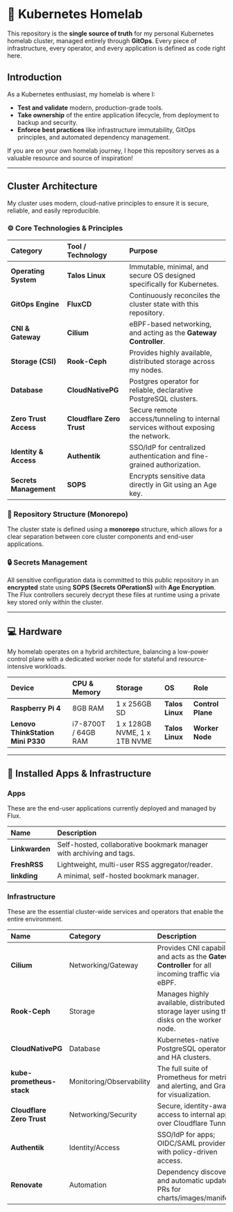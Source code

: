 # 🏡 Kubernetes Homelab

This repository is the **single source of truth** for my personal Kubernetes homelab cluster, managed entirely through **GitOps**. Every piece of infrastructure, every operator, and every application is defined as code right here.

## Introduction

As a Kubernetes enthusiast, my homelab is where I:

  * **Test and validate** modern, production-grade tools.
  * **Take ownership** of the entire application lifecycle, from deployment to backup and security.
  * **Enforce best practices** like infrastructure immutability, GitOps principles, and automated dependency management.

If you are on your own homelab journey, I hope this repository serves as a valuable resource and source of inspiration\!

-----

## Cluster Architecture

My cluster uses modern, cloud-native principles to ensure it is secure, reliable, and easily reproducible.

### ⚙️ Core Technologies & Principles

| Category | Tool / Technology | Purpose |
| :--- | :--- | :--- |
| **Operating System** | **Talos Linux** | Immutable, minimal, and secure OS designed specifically for Kubernetes. |
| **GitOps Engine** | **FluxCD** | Continuously reconciles the cluster state with this repository. |
| **CNI & Gateway** | **Cilium** | eBPF-based networking, and acting as the **Gateway Controller**. |
| **Storage (CSI)** | **Rook-Ceph** | Provides highly available, distributed storage across my nodes. |
| **Database** | **CloudNativePG** | Postgres operator for reliable, declarative PostgreSQL clusters. |
| **Zero Trust Access** | **Cloudflare Zero Trust** | Secure remote access/tunneling to internal services without exposing the network. |
| **Identity & Access** | **Authentik** | SSO/IdP for centralized authentication and fine-grained authorization. |
| **Secrets Management** | **SOPS** | Encrypts sensitive data directly in Git using an Age key. |

### 📂 Repository Structure (Monorepo)

The cluster state is defined using a **monorepo** structure, which allows for a clear separation between core cluster components and end-user applications.

### 🔒 Secrets Management

All sensitive configuration data is committed to this public repository in an **encrypted** state using **SOPS (Secrets OPerationS)** with **Age Encryption**. The Flux controllers securely decrypt these files at runtime using a private key stored only within the cluster.

---

## 💻 Hardware

My homelab operates on a hybrid architecture, balancing a low-power control plane with a dedicated worker node for stateful and resource-intensive workloads.

| Device | CPU & Memory | Storage | OS | Role |
| :--- | :--- | :--- | :--- | :--- |
| **Raspberry Pi 4** | 8GB RAM | 1 x 256GB SD | **Talos Linux** | **Control Plane** |
| **Lenovo ThinkStation Mini P330** | i7-8700T / 64GB RAM | 1 x 128GB NVME, 1 x 1TB NVME | **Talos Linux** | **Worker Node** |

---

## 🚀 Installed Apps & Infrastructure

### Apps

These are the end-user applications currently deployed and managed by Flux.

| Name | Description |
| :--- | :--- |
| **Linkwarden** | Self-hosted, collaborative bookmark manager with archiving and tags. |
| **FreshRSS** | Lightweight, multi-user RSS aggregator/reader. |
| **linkding** | A minimal, self-hosted bookmark manager. |

### Infrastructure

These are the essential cluster-wide services and operators that enable the entire environment.

| Name | Category | Description |
| :--- | :--- | :--- |
| **Cilium** | Networking/Gateway | Provides CNI capabilities and acts as the **Gateway Controller** for all incoming traffic via eBPF. |
| **Rook-Ceph** | Storage | Manages highly available, distributed storage layer using the disks on the worker node. |
| **CloudNativePG** | Database | Kubernetes-native PostgreSQL operator and HA clusters. |
| **kube-prometheus-stack**| Monitoring/Observability | The full suite of Prometheus for metrics and alerting, and Grafana for visualization. |
| **Cloudflare Zero Trust** | Networking/Security | Secure, identity-aware access to internal apps over Cloudflare Tunnels. |
| **Authentik** | Identity/Access | SSO/IdP for apps; OIDC/SAML providers with policy-driven access. |
| **Renovate** | Automation | Dependency discovery and automatic update PRs for charts/images/manifests. |
